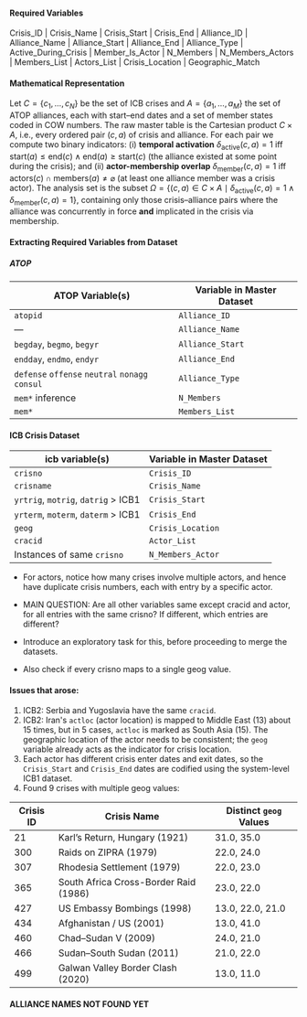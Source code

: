 #### Required Variables 

Crisis_ID | Crisis_Name | Crisis_Start | Crisis_End | Alliance_ID | Alliance_Name | 
Alliance_Start | Alliance_End | Alliance_Type | Active_During_Crisis | 
Member_Is_Actor | N_Members | N_Members_Actors | Members_List | Actors_List |
Crisis_Location | Geographic_Match

#### Mathematical Representation

Let $C=\{c_1,\dots ,c_N\}$ be the set of ICB crises and $A=\{a_1,\dots ,a_M\}$ the set of ATOP alliances, each with start–end dates and a set of member states coded in COW numbers.  The raw master table is the Cartesian product $C\times A$, i.e., every ordered pair $(c,a)$ of crisis and alliance.  For each pair we compute two binary indicators: (i) **temporal activation** $\delta_{\text{active}}(c,a)=1$ iff $\text{start}(a)\le \text{end}(c)\land\text{end}(a)\ge \text{start}(c)$ (the alliance existed at some point during the crisis); and (ii) **actor-membership overlap** $\delta_{\text{member}}(c,a)=1$ iff $\text{actors}(c)\cap\text{members}(a)\neq\varnothing$ (at least one alliance member was a crisis actor).  The analysis set is the subset $\Omega=\{(c,a)\in C\times A\mid\delta_{\text{active}}(c,a)=1\land\delta_{\text{member}}(c,a)=1\}$, containing only those crisis–alliance pairs where the alliance was concurrently in force **and** implicated in the crisis via membership.


#### Extracting Required Variables from Dataset

##### ATOP

| ATOP Variable(s)              | Variable in Master Dataset |
|-------------------------------|----------------------------|
| `atopid`                      | `Alliance_ID`              |
| —                             | `Alliance_Name`            |
| `begday`, `begmo`, `begyr`    | `Alliance_Start`           |
| `endday`, `endmo`, `endyr`    | `Alliance_End`             |
| `defense`	`offense`	`neutral`	`nonagg`	`consul`                             | `Alliance_Type`            |
| `mem*` inference              | `N_Members`                |
| `mem*`                        | `Members_List`             |

#### ICB Crisis Dataset

| icb variable(s)                   | Variable in Master Dataset |
|-----------------------------------|----------------------------|
| `crisno`                          | `Crisis_ID`               |
| `crisname`                        | `Crisis_Name`             |
| `yrtrig`, `motrig`, `datrig` > ICB1     | `Crisis_Start`            |
| `yrterm`, `moterm`, `daterm` > ICB1     | `Crisis_End`              |
| `geog`                            | `Crisis_Location`         |
| `cracid`                          | `Actor_List`              |
| Instances of same  `crisno`       | `N_Members_Actor`         |


* For actors, notice how many crises involve multiple actors, and hence have duplicate crisis numbers, each with entry by a specific actor.

* MAIN QUESTION: Are all other variables same except cracid and actor, for all entries with the same crisno? If different, which entries are different?
* Introduce an exploratory task for this, before proceeding to merge the datasets.
* Also check if every crisno maps to a single geog value.

#### Issues that arose:

1. ICB2: Serbia and Yugoslavia have the same `cracid`.
2. ICB2: Iran's `actloc` (actor location) is mapped to Middle East (13) about 15 times, but in 5 cases, `actloc` is marked as South Asia (15). The geographic location of the actor needs to be consistent; the `geog` variable already acts as the indicator for crisis location.
3. Each actor has different crisis enter dates and exit dates, so the `Crisis_Start` and `Crisis_End` dates are codified using the system-level ICB1 dataset.
4.  Found 9 crises with multiple geog values:

| Crisis ID | Crisis Name                               | Distinct `geog` Values |
|-----------|-------------------------------------------|------------------------|
| 21        | Karl’s Return, Hungary (1921)             | 31.0, 35.0             |
| 300       | Raids on ZIPRA (1979)                     | 22.0, 24.0             |
| 307       | Rhodesia Settlement (1979)                | 22.0, 23.0             |
| 365       | South Africa Cross-Border Raid (1986)     | 23.0, 22.0             |
| 427       | US Embassy Bombings (1998)                | 13.0, 22.0, 21.0       |
| 434       | Afghanistan / US (2001)                   | 13.0, 41.0             |
| 460       | Chad–Sudan V (2009)                       | 24.0, 21.0             |
| 466       | Sudan–South Sudan (2011)                  | 21.0, 22.0             |
| 499       | Galwan Valley Border Clash (2020)         | 13.0, 11.0             |




#### ALLIANCE NAMES NOT FOUND YET

